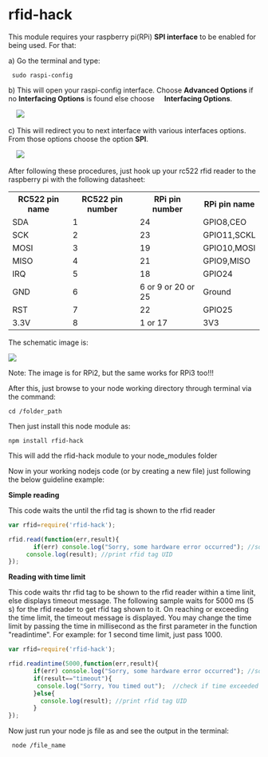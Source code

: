 # rfid-hack


This module requires your raspberry pi(RPi) <b>SPI interface</b> to be enabled for being used. For that:<br/>

a) Go the terminal and type:

  ```
   sudo raspi-config
  ```
b) This will open your raspi-config interface. Choose <b>Advanced Options</b> if no <b>Interfacing Options</b> is found else choose &nbsp;&nbsp;&nbsp;&nbsp;<b>Interfacing Options</b>. 

&nbsp;&nbsp;&nbsp; <img src="https://www.raspberrypi-spy.co.uk/wp-content/uploads/2014/08/rc_cmd_main_interfacing.png"/>

c) This will redirect you to next interface with various interfaces options. From those options choose the option <b>SPI</b>.<br/>

&nbsp;&nbsp;&nbsp; <img src="https://cdn.sparkfun.com/assets/learn_tutorials/4/4/9/spi-menu.png"/>

After following these procedures, just hook up your rc522 rfid reader to the raspberry pi with the following datasheet:

<table>
  <tr>
    <th>RC522 pin name</th>
    <th>RC522 pin number</th>
    <th>RPi pin number</th>
    <th>RPi pin name</th>
  </tr>
  <tr>
    <td>SDA</td>
    <td>1</td>
    <td>24</td>
    <td>GPIO8,CEO</td>
  </tr>
  <tr>
    <td>SCK</td>
    <td>2</td>
    <td>23</td>
    <td>GPIO11,SCKL</td>
  </tr>
  <tr>
    <td>MOSI</td>
    <td>3</td>
    <td>19</td>
    <td>GPIO10,MOSI</td>
  </tr>
  <tr>
    <td>MISO</td>
    <td>4</td>
    <td>21</td>
    <td>GPIO9,MISO</td>
  </tr>
   <tr>
    <td>IRQ</td>
    <td>5</td>
    <td>18</td>
    <td>GPIO24</td>
  </tr>
  <tr>
    <td>GND</td>
    <td>6</td>
    <td>6 or 9 or 20 or 25</td>
    <td>Ground</td>
  </tr>
  <tr>
    <td>RST</td>
    <td>7</td>
    <td>22</td>
    <td>GPIO25</td>
  </tr>
  <tr>
    <td>3.3V</td>
    <td>8</td>
    <td>1 or 17</td>
    <td>3V3</td>
  </tr>
 </table>

The schematic image is:

<img src="https://www.mathworks.com/matlabcentral/answers/uploaded_files/79445/pXzYv.png"/>

Note: The image is for RPi2, but the same works for RPi3 too!!!

After this, just browse to your node working directory through terminal via the command:
```
cd /folder_path
```
Then just install this node module as:
```
npm install rfid-hack
```
This will add the rfid-hack module to your node_modules folder

Now in your working nodejs code (or by creating a new file) just following the below guideline example:<br/>

<b>Simple reading</b><br/>

This code waits the until the rfid tag is shown to the rfid reader

```javascript
var rfid=require('rfid-hack');

rfid.read(function(err,result){
	   if(err) console.log("Sorry, some hardware error occurred"); //some kind of hardware/wire error
     console.log(result); //print rfid tag UID
});
```
 
<b>Reading with time limit</b><br/>

This code waits thr rfid tag to be shown to the rfid reader within a time linit, else displays timeout message. The following sample waits for 5000 ms (5 s) for the rfid reader to get rfid tag shown to it. On reaching or exceeding the time limit, the timeout message is displayed. You may change the time limit by passing the time in millisecond as the first parameter in the function "readintime".
For example: for 1 second time limit, just pass 1000.

```javascript
var rfid=require('rfid-hack');

rfid.readintime(5000,function(err,result){
	   if(err) console.log("Sorry, some hardware error occurred"); //some kind of hardware/wire error
	   if(result=="timeout"){ 
	    console.log("Sorry, You timed out");  //check if time exceeded the time you passed as argument and print timeout message
	   }else{
	     console.log(result); //print rfid tag UID
	   }
});
```
Now just run your node js file as and see the output in the terminal:

```
 node /file_name
```
